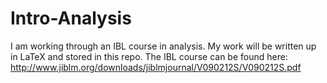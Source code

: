 # Intro-Analysis


I am working through an IBL course in analysis. My work will be written up in LaTeX and stored in this repo. The IBL course can be found here: http://www.jiblm.org/downloads/jiblmjournal/V090212S/V090212S.pdf
